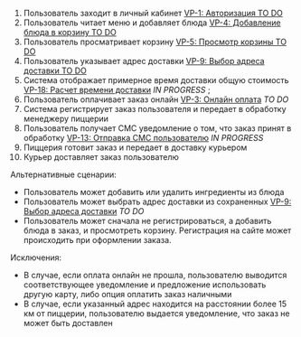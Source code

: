 1. Пользователь заходит в личный кабинет [VP-1: Авторизация TO DO](https://i5kander.atlassian.net/browse/VP-1)
1. Пользователь читает меню и добавляет блюда [VP-4: Добавление блюда в корзину TO DO](https://i5kander.atlassian.net/browse/VP-4)
1. Пользователь просматривает корзину [VP-5: Просмотр корзины TO DO](https://i5kander.atlassian.net/browse/VP-5)
1. Пользователь указывает адрес доставки [VP-9: Выбор адреса доставки TO DO](https://i5kander.atlassian.net/browse/VP-9)
1. Система отображает примерное время доставки общую стоимость [VP-18: Расчет времени доставки](https://i5kander.atlassian.net/browse/VP-18) *IN PROGRESS* ;
1. Пользователь оплачивает заказ онлайн [VP-3: Онлайн оплата](https://i5kander.atlassian.net/browse/VP-3) *TO DO*
1. Система регистрирует заказ пользователя и передает в обработку менеджеру пиццерии
1. Пользователь получает СМС уведомление о том, что заказ принят в обработку [VP-13: Отправка СМС пользователю](https://i5kander.atlassian.net/browse/VP-13)
*IN PROGRESS*
1. Пиццерия готовит заказ и передает в доставку курьером
1. Курьер доставляет заказ пользователю

Альтернативные сценарии:
* Пользователь может добавить или удалить ингредиенты из блюда
* Пользователь может выбрать адрес доставки из сохраненных [VP-9: Выбор адреса доставки](https://i5kander.atlassian.net/browse/VP-9) *TO DO*
* Пользователь может сначала не регистрироваться, а добавить блюда в заказ, и просмотреть корзину. Регистрация на сайте
может происходить при оформлении заказа.

Исключения:
* В случае, если оплата онлайн не прошла, пользователю выводится соответствующее уведомление и предложение использовать
другую карту, либо опция оплатить заказ наличными
* В случае, если указанный адрес находится на расстоянии более 15 км от пиццерии, пользователю выдается уведомление, что
заказ не может быть доставлен
